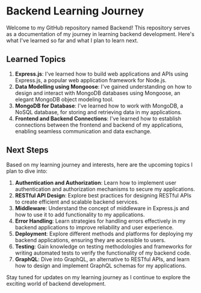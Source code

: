# Backend Learning Journey

Welcome to my GitHub repository named Backend! This repository serves as a documentation of my journey in learning backend development. Here's what I've learned so far and what I plan to learn next.

## Learned Topics
1. **Express.js**: I've learned how to build web applications and APIs using Express.js, a popular web application framework for Node.js.
2. **Data Modelling using Mongoose**: I've gained understanding on how to design and interact with MongoDB databases using Mongoose, an elegant MongoDB object modeling tool.
3. **MongoDB for Database**: I've learned how to work with MongoDB, a NoSQL database, for storing and retrieving data in my applications.
4. **Frontend and Backend Connections**: I've learned how to establish connections between the frontend and backend of my applications, enabling seamless communication and data exchange.

## Next Steps
Based on my learning journey and interests, here are the upcoming topics I plan to dive into:

1. **Authentication and Authorization**: Learn how to implement user authentication and authorization mechanisms to secure my applications.
2. **RESTful API Design**: Explore best practices for designing RESTful APIs to create efficient and scalable backend services.
3. **Middleware**: Understand the concept of middleware in Express.js and how to use it to add functionality to my applications.
4. **Error Handling**: Learn strategies for handling errors effectively in my backend applications to improve reliability and user experience.
5. **Deployment**: Explore different methods and platforms for deploying my backend applications, ensuring they are accessible to users.
6. **Testing**: Gain knowledge on testing methodologies and frameworks for writing automated tests to verify the functionality of my backend code.
7. **GraphQL**: Dive into GraphQL, an alternative to RESTful APIs, and learn how to design and implement GraphQL schemas for my applications.

Stay tuned for updates on my learning journey as I continue to explore the exciting world of backend development. 
